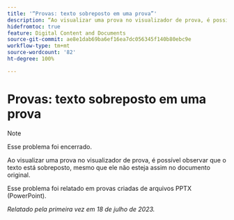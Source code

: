 ```yaml
---
title: '“Provas: texto sobreposto em uma prova”'
description: “Ao visualizar uma prova no visualizador de prova, é possível observar que o texto está sobreposto, mesmo que ele não esteja assim no documento original. ”
hidefromtoc: true
feature: Digital Content and Documents
source-git-commit: ae8e1dab69ba6ef16ea7dc056345f140b80ebc9e
workflow-type: tm+mt
source-wordcount: '82'
ht-degree: 100%

---
```



# Provas: texto sobreposto em uma prova

>[!NOTE]
>
>Esse problema foi encerrado.

Ao visualizar uma prova no visualizador de prova, é possível observar que o texto está sobreposto, mesmo que ele não esteja assim no documento original.

Esse problema foi relatado em provas criadas de arquivos PPTX (PowerPoint).

_Relatado pela primeira vez em 18 de julho de 2023._

